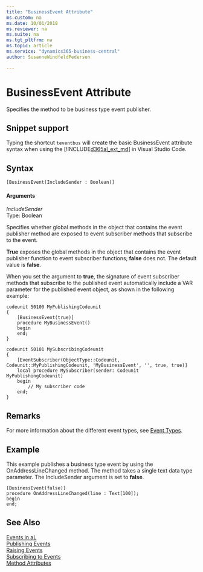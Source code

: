 ```yaml
---
title: "BusinessEvent Attribute"
ms.custom: na
ms.date: 10/01/2018
ms.reviewer: na
ms.suite: na
ms.tgt_pltfrm: na
ms.topic: article
ms.service: "dynamics365-business-central"
author: SusanneWindfeldPedersen

---
```


# BusinessEvent Attribute
Specifies the method to be business type event publisher.

## Snippet support
Typing the shortcut ```teventbus``` will create the basic BusinessEvent attribute syntax when using the [!INCLUDE[d365al_ext_md](../../includes/d365al_ext_md.md)] in Visual Studio Code.  

## Syntax  
  
```  
[BusinessEvent(IncludeSender : Boolean)] 
```    
  
#### Arguments   
*IncludeSender*  
Type: Boolean  
  
Specifies whether global methods in the object that contains the event publisher method are exposed to event subscriber methods that subscribe to the event.

**True** exposes the global methods in the object that contains the event publisher function to event subscriber functions; **false** does not. The default value is **false**.

When you set the argument to **true**, the signature of event subscriber methods that subscribe to the published event automatically include a VAR parameter for the published event object, as shown in the following example:

```
codeunit 50100 MyPublishingCodeunit
{
    [BusinessEvent(true)]
    procedure MyBusinessEvent()
    begin
    end;
}

codeunit 50101 MySubscribingCodeunit
{
    [EventSubscriber(ObjectType::Codeunit, Codeunit::MyPublishingCodeunit, 'MyBusinessEvent', '', true, true)]
    local procedure MySubscriber(sender: Codeunit MyPublishingCodeunit)
    begin
        // My subscriber code
    end;
}
```
  
## Remarks
For more information about the different event types, see [Event Types](../devenv-event-types.md).

## Example
This example publishes a business type event by using the OnAddressLineChanged method. The method takes a single text data type parameter. The IncludeSender argument is set to **false**.

```
[BusinessEvent(false)] 
procedure OnAddressLineChanged(line : Text[100]);
begin    
end;
```  
  
## See Also  
 [Events in aL](../devenv-events-in-al.md)  
 [Publishing Events](../devenv-publishing-events.md)   
 [Raising Events](../devenv-raising-events.md)   
 [Subscribing to Events](../devenv-subscribing-to-events.md)   
 [Method Attributes](devenv-method-attributes.md)